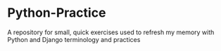 # Python-Practice
A repository for small, quick exercises used to refresh my memory with Python and Django terminology and practices
